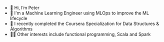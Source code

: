 - 👋 Hi, I’m Peter
- 👀 I'm a Machine Learning Engineer using MLOps to improve the ML lifecycle 
- 🌱 I recently completed the Coursera Specialization for Data Structures & Algorithms
- 🧑‍🎓 Other interests include functional programming, Scala and Spark

